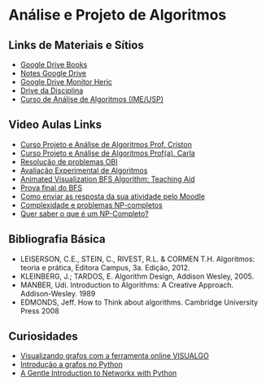 # Análise e Projeto de Algoritmos

## Links de Materiais e Sítios
- [Google Drive Books](https://drive.google.com/drive/folders/1Jfj2Qbo05tI11EHyDUCede8wRubLmBYD) 
- [Notes Google Drive](https://drive.google.com/drive/folders/1tkF-WPusUtmIdv3UPAsmP2WLZfp28fxz)
- [Google Drive Monitor Heric](https://drive.google.com/drive/folders/1bEb4AUaSE-vNjOj2YcjOh6oeyO9LcG0S?usp=drive_link)
- [Drive da Disciplina](https://drive.google.com/drive/folders/18zUSz3apfNtMpTZCiK8Wpc35t9C_BkiZ?usp=drive_link) 
- [Curso de Análise de Algoritmos (IME/USP)](https://www.ime.usp.br/~pf/analise_de_algoritmos/index.html)  

## Video Aulas Links
- [Curso Projeto e Análise de Algoritmos Prof. Críston](https://youtube.com/playlist?list=PLuF_5gGZUY5zVnCN-H8k3RwKWBTwyr46A&si=uKZtnzAafawS32Qj) 
- [Curso Projeto e Análise de Algoritmos Prof(a). Carla](https://youtube.com/playlist?list=PLncEdvQ20-mgGanwuFczm-4IwIdIcIiha&si=Y1NNT_x8K77ujfxL) 
- [Resolução de problemas OBI](https://youtube.com/playlist?list=PL7sdfFUzrD1AJGGrA0Mn9vOusg8lXtBx3&si=Lct1e4cb2OCjr8Cr)
- [Avaliação Experimental de Algoritmos](https://youtu.be/6PpWFo657A4?si=P_KNh_W6f_r38Fbz)
- [Animated Visualization BFS Algorithm: Teaching Aid](https://youtu.be/x-VTfcmrLEQ?si=StGBWRb2hKEXajt9)
- [Prova final do BFS](https://youtu.be/gLz45jGzDDo?si=QmBHFXg-GFz8Nzy_)
- [Como enviar as resposta da sua atividade pelo Moodle](https://youtu.be/F7-OWV0VDq8?si=q8Bw92VKPRhlRO-u)
- [Complexidade e problemas NP-completos](https://www.ime.usp.br/~pf/analise_de_algoritmos/aulas/NPcompleto.html)
- [Quer saber o que é um NP-Completo?](https://youtu.be/9iSz5o4BFm8?si=QZQIxqaR3m-i5vHB)


## Bibliografia Básica
- LEISERSON, C.E., STEIN, C., RIVEST, R.L. & CORMEN T.H. Algoritmos: teoria e prática, Editora Campus, 3a. Edição, 2012.
- KLEINBERG, J.; TARDOS, E. Algorithm Design, Addison Wesley, 2005.
- MANBER, Udi. Introduction to Algorithms: A Creative Approach. Addison-Wesley. 1989
- EDMONDS, Jeff. How to Think about algorithms. Cambridge University Press 2008 

## Curiosidades
- [Visualizando grafos com a ferramenta online VISUALGO](https://visualgo.net/en/graphds?slide=1)
- [Introdução a grafos no Python](https://diegomariano.com/networkx/)
- [A Gentle Introduction to Networkx with Python](https://medium.com/analytics-vidhya/a-gentle-introduction-to-networkx-with-python-21c29419d28a)